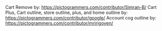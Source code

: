 Cart Remove by: https://pictogrammers.com/contributor/Simran-B/
Cart Plus, Cart outline, store outline, plus, and home outline by: https://pictogrammers.com/contributor/google/
Account cog outline by: https://pictogrammers.com/contributor/mririgoyen/
